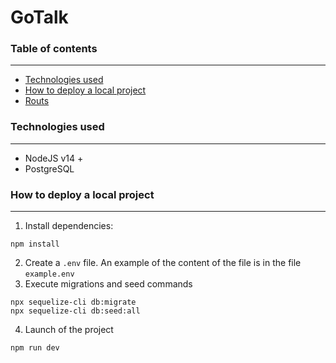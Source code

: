 # GoTalk
### Table of contents
 ____
+ [Technologies used](#technologies-used)
+ [How to deploy a local project](#local-deployment)
+ [Routs](https://docs.google.com/document/d/1LiWUxF2_VadyMd9aiy9hLqtfKW6GKzfVdq6Lptl-vhk/edit?usp=sharing)


### Technologies used <a name="technologies-used"></a>
 ____
- NodeJS v14 +
- PostgreSQL

### How to deploy a local project<a name="local-deployment"></a>
 ____

1. Install dependencies:
```
npm install
```
2. Create a `.env` file. An example of the content of the file is in the file `example.env`
3. Execute migrations and seed commands
```
npx sequelize-cli db:migrate
npx sequelize-cli db:seed:all
```
4. Launch of the project
```
npm run dev
```